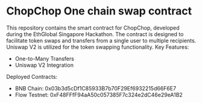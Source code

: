 # ChopChop One chain swap contract

This repository contains the smart contract for ChopChop, developed during the EthGlobal Singapore Hackathon. The contract is designed to facilitate token swaps and transfers from a single user to multiple recipients. Uniswap V2 is utilized for the token swapping functionality.
Key Features:

- One-to-Many Transfers
- Uniswap V2 Integration

Deployed Contracts:

- BNB Chain: 0x03b3d5cDf1C85933B7b70F29Ef6932215d66F6E7
- Flow Testnet: 0xF48FFfF94aA50c057385F7c324e2dC46e29eA1B2
